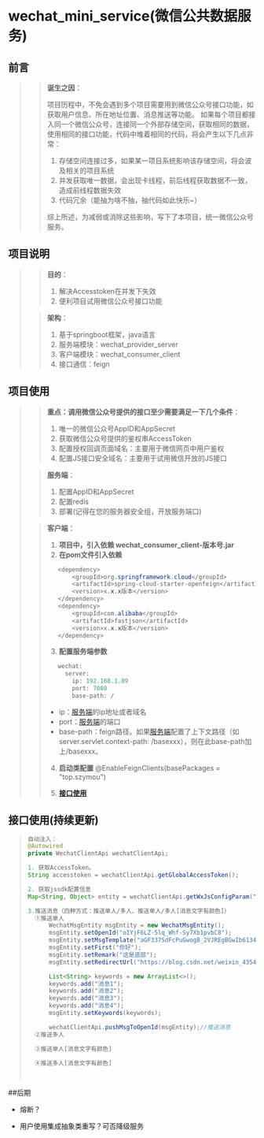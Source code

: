 # wechat_mini_service(微信公共数据服务)

## 前言 
>> **诞生之因**：
>>
>> 项目历程中，不免会遇到多个项目需要用到微信公众号接口功能，如获取用户信息、所在地址位置、消息推送等功能。
> 如果每个项目都接入同一个微信公众号，连接同一个外部存储空间，获取相同的数据，使用相同的接口功能，代码中堆着相同的代码，将会产生以下几点非常：
>> 
>> 1. 存储空间连接过多，如果某一项目系统影响该存储空间，将会波及相关的项目系统
>> 2. 并发获取唯一数据，会出现卡线程，前后线程获取数据不一致，造成前线程数据失效
>> 3. 代码冗余（能抽为啥不抽，抽代码如此快乐~） 
>> 
>> 综上所述，为减弱或消除这些影响，写下了本项目，统一微信公众号服务。




## 项目说明
>
>> **目的**：
>> 
>> 1. 解决Accesstoken在并发下失效  
>> 2. 便利项目试用微信公众号接口功能
> 
>> **架构**：
>> 1. 基于springboot框架，java语言 
>> 1. 服务端模块：wechat_provider_server
>> 2. 客户端模块：wechat_consumer_client
>> 3. 接口通信：feign




## 项目使用
>
>> **重点：调用微信公众号提供的接口至少需要满足一下几个条件**：
>>
>> 1. 唯一的微信公众号AppID和AppSecret
>> 2. 获取微信公众号提供的鉴权串AccessToken
>> 3. 配置授权回调页面域名：主要用于微信网页中用户鉴权
>> 4. 配置JS接口安全域名：主要用于试用微信开放的JS接口
> 
>> **<span id="server">服务端</span>**：
>> 1. 配置AppID和AppSecret
>> 2. 配置redis
>> 3. 部署(记得在您的服务器安全组，开放服务端口)
> 
>> **客户端**：
>> 1. **项目中，引入依赖 wechat_consumer_client-版本号.jar**
>> 2. **在pom文件引入依赖**
>>  ```java
>>     <dependency>
>>         <groupId>org.springframework.cloud</groupId>
>>         <artifactId>spring-cloud-starter-openfeign</artifactId>
>>         <version>x.x.x版本</version>
>>     </dependency>
>>     <dependency>
>>         <groupId>com.alibaba</groupId>
>>         <artifactId>fastjson</artifactId>
>>         <version>x.x.x版本</version>
>>     </dependency>
>>```
>> 3. **配置服务端参数**
>> 
>> ```java
>>    wechat:
>>      server:
>>        ip: 192.168.1.89
>>        port: 7080
>>        base-path: /
>>``` 
>> * ip：[服务端](#server)的ip地址或者域名
>> * port：[服务端](#server)的端口
>> * base-path：feign路径。如果[服务端](#server)配置了上下文路径（如server.servlet.context-path: /basexxx），则在此base-path加上/basexxx。
>> 
>> 4. **启动类配置**
>> @EnableFeignClients(basePackages = "top.szymou") 
>> 
>> 5. **[接口使用](#interface-use)**
>>
>>
>>
>>
>>
>

## <span id="interface-use">接口使用<span>(持续更新)
> 
> ```java
> 自动注入：
> @Autowired
> private WechatClientApi wechatClientApi;
> ```
> ```java
> 1. 获取AccessToken。
> String accesstoken = wechatClientApi.getGlobalAccessToken();
> 
> 2. 获取jssdk配置信息
> Map<String, Object> entity = wechatClientApi.getWxJsConfigParam("url");
>
> 3.推送消息（四种方式：推送单人/多人、推送单人/多人[消息文字有颜色]）
>   ①推送单人
>       WechatMsgEntity msgEntity = new WechatMsgEntity();
>       msgEntity.setOpenId("oIYjF6LZ-5lq_Whf-Sy7Xb1pvbC8");                     //用户openID
>       msgEntity.setMsgTemplate("aGF337SdFcPuGwogB_2VJREgBGwIb61341awxY1Fte0"); //消息模板
>       msgEntity.setFirst("你好");                                              //消息头部
>       msgEntity.setRemark("这是底部");                                         //消息尾部
>       msgEntity.setRedirectUrl("https://blog.csdn.net/weixin_43548748");      //点击消息跳转的链接
>
>       List<String> keywords = new ArrayList<>();                              
>       keywords.add("消息1");
>       keywords.add("消息2");
>       keywords.add("消息3");
>       keywords.add("消息4");
>       msgEntity.setKeywords(keywords);                                        //消息
>
>       wechatClientApi.pushMsgToOpenId(msgEntity);//推送消息
>   ②推送多人
> 
>   ③推送单人[消息文字有颜色]
> 
>   ④推送多人[消息文字有颜色]
>
>
>
>


##后期

* 熔断？

* 用户使用集成抽象类重写？可否降级服务
